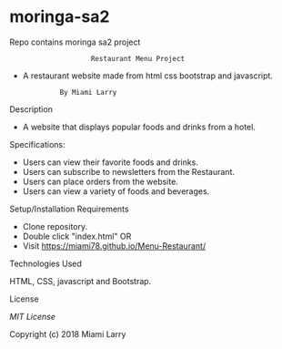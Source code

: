 # moringa-sa2
Repo contains moringa sa2 project
  
                                        
                        Restaurant Menu Project

* A restaurant website made from html css bootstrap and javascript.

               By Miami Larry

Description

* A website that displays popular foods and drinks from a hotel.

Specifications:

* Users can view their favorite foods and drinks.
* Users can subscribe to newsletters from the Restaurant.
* Users can place orders from the website.
* Users can view a variety of foods and beverages.

Setup/Installation Requirements

* Clone repository.
* Double click "index.html"
            OR
* Visit https://miami78.github.io/Menu-Restaurant/


Technologies Used

HTML, CSS, javascript and Bootstrap.

License

*MIT License*

Copyright (c) 2018 Miami Larry

                                       

